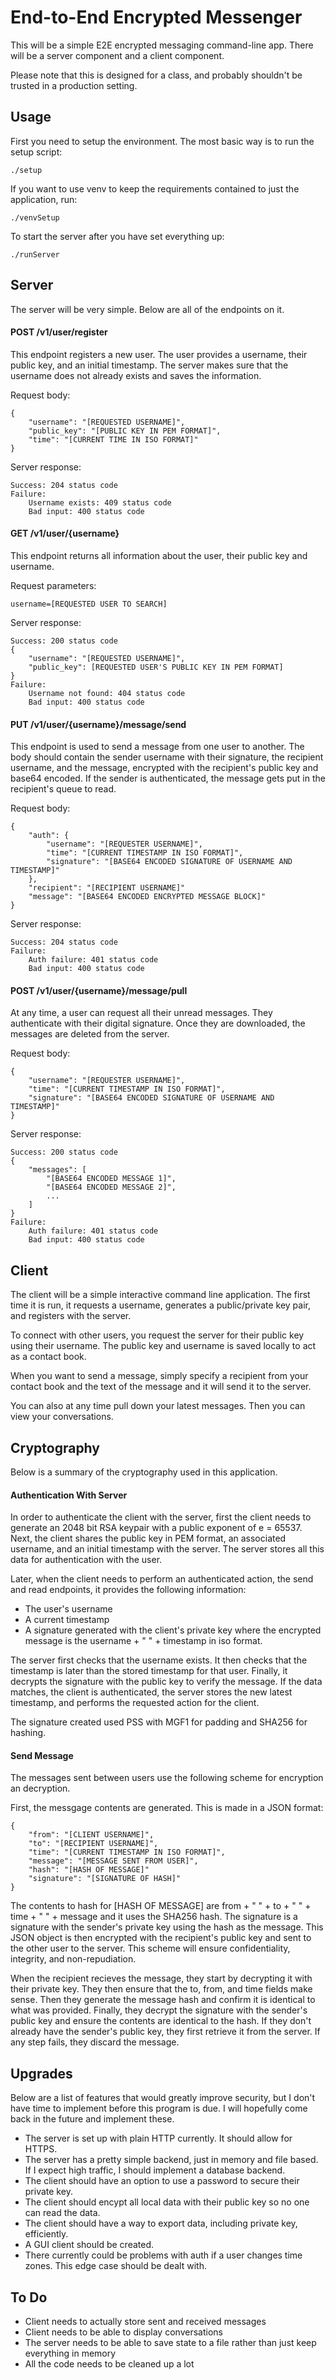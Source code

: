 End-to-End Encrypted Messenger
==============================

This will be a simple E2E encrypted messaging command-line app.
There will be a server component and a client component.

Please note that this is designed for a class, and probably shouldn't be trusted in a production setting.

Usage
-----

First you need to setup the environment.
The most basic way is to run the setup script:

    ./setup

If you want to use venv to keep the requirements contained to just the application, run:

    ./venvSetup

To start the server after you have set everything up:

    ./runServer

Server
------

The server will be very simple.
Below are all of the endpoints on it.

#### POST /v1/user/register

This endpoint registers a new user.
The user provides a username, their public key, and an initial timestamp.
The server makes sure that the username does not already exists and saves the information.

Request body:

    {
        "username": "[REQUESTED USERNAME]",
        "public_key": "[PUBLIC KEY IN PEM FORMAT]",
        "time": "[CURRENT TIME IN ISO FORMAT]"
    }

Server response:

    Success: 204 status code
    Failure: 
        Username exists: 409 status code
        Bad input: 400 status code

#### GET /v1/user/{username}

This endpoint returns all information about the user, their public key and username.

Request parameters:

    username=[REQUESTED USER TO SEARCH]

Server response:

    Success: 200 status code
    {
        "username": "[REQUESTED USERNAME]",
        "public_key": [REQUESTED USER'S PUBLIC KEY IN PEM FORMAT]
    }
    Failure:
        Username not found: 404 status code
        Bad input: 400 status code

#### PUT /v1/user/{username}/message/send

This endpoint is used to send a message from one user to another.
The body should contain the sender username with their signature, the recipient username, and the message, encrypted with the recipient's public key and base64 encoded.
If the sender is authenticated, the message gets put in the recipient's queue to read.

Request body:

    {
        "auth": {
            "username": "[REQUESTER USERNAME]",
            "time": "[CURRENT TIMESTAMP IN ISO FORMAT]",
            "signature": "[BASE64 ENCODED SIGNATURE OF USERNAME AND TIMESTAMP]"
        },
        "recipient": "[RECIPIENT USERNAME]"
        "message": "[BASE64 ENCODED ENCRYPTED MESSAGE BLOCK]"
    }

Server response:

    Success: 204 status code
    Failure:
        Auth failure: 401 status code
        Bad input: 400 status code

#### POST /v1/user/{username}/message/pull

At any time, a user can request all their unread messages.
They authenticate with their digital signature.
Once they are downloaded, the messages are deleted from the server.

Request body:

    {
        "username": "[REQUESTER USERNAME]",
        "time": "[CURRENT TIMESTAMP IN ISO FORMAT]",
        "signature": "[BASE64 ENCODED SIGNATURE OF USERNAME AND TIMESTAMP]"
    }

Server response:

    Success: 200 status code
    {
        "messages": [
            "[BASE64 ENCODED MESSAGE 1]",
            "[BASE64 ENCODED MESSAGE 2]",
            ...
        ]
    }
    Failure:
        Auth failure: 401 status code
        Bad input: 400 status code

Client
------

The client will be a simple interactive command line application.
The first time it is run, it requests a username, generates a public/private key pair, and registers with the server.

To connect with other users, you request the server for their public key using their username.
The public key and username is saved locally to act as a contact book.

When you want to send a message, simply specify a recipient from your contact book and the text of the message and it will send it to the server.

You can also at any time pull down your latest messages.
Then you can view your conversations.

Cryptography
------------

Below is a summary of the cryptography used in this application.

#### Authentication With Server

In order to authenticate the client with the server, first the client needs to generate an 2048 bit RSA keypair with a public exponent of e = 65537.
Next, the client shares the public key in PEM format, an associated username, and an initial timestamp with the server.
The server stores all this data for authentication with the user.

Later, when the client needs to perform an authenticated action, the send and read endpoints, it provides the following information:

 * The user's username
 * A current timestamp
 * A signature generated with the client's private key where the encrypted message is the username + " " + timestamp in iso format.

The server first checks that the username exists.
It then checks that the timestamp is later than the stored timestamp for that user.
Finally, it decrypts the signature with the public key to verify the message.
If the data matches, the client is authenticated, the server stores the new latest timestamp, and performs the requested action for the client.

The signature created used PSS with MGF1 for padding and SHA256 for hashing.

#### Send Message

The messages sent between users use the following scheme for encryption an decryption.

First, the messgage contents are generated.
This is made in a JSON format:

    {
        "from": "[CLIENT USERNAME]",
        "to": "[RECIPIENT USERNAME]",
        "time": "[CURRENT TIMESTAMP IN ISO FORMAT]",
        "message": "[MESSAGE SENT FROM USER]",
        "hash": "[HASH OF MESSAGE]"
        "signature": "[SIGNATURE OF HASH]"
    }

The contents to hash for [HASH OF MESSAGE] are from + " " + to + " " + time + " " + message and it uses the SHA256 hash.
The signature is a signature with the sender's private key using the hash as the message.
This JSON object is then encrypted with the recipient's public key and sent to the other user to the server.
This scheme will ensure confidentiality, integrity, and non-repudiation.

When the recipient recieves the message, they start by decrypting it with their private key.
They then ensure that the to, from, and time fields make sense.
Then they generate the message hash and confirm it is identical to what was provided.
Finally, they decrypt the signature with the sender's public key and ensure the contents are identical to the hash.
If they don't already have the sender's public key, they first retrieve it from the server.
If any step fails, they discard the message.

Upgrades
--------

Below are a list of features that would greatly improve security, but I don't have time to implement before this program is due.
I will hopefully come back in the future and implement these.

 * The server is set up with plain HTTP currently. It should allow for HTTPS.
 * The server has a pretty simple backend, just in memory and file based. If I expect high traffic, I should implement a database backend.
 * The client should have an option to use a password to secure their private key.
 * The client should encypt all local data with their public key so no one can read the data.
 * The client should have a way to export data, including private key, efficiently.
 * A GUI client should be created.
 * There currently could be problems with auth if a user changes time zones. This edge case should be dealt with.

To Do
-----

 * Client needs to actually store sent and received messages
 * Client needs to be able to display conversations
 * The server needs to be able to save state to a file rather than just keep everything in memory
 * All the code needs to be cleaned up a lot